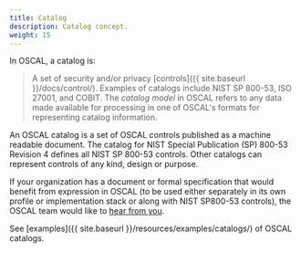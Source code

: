 ```yaml
---
title: Catalog
description: Catalog concept.
weight: 15
---
```


In OSCAL, a catalog is:

> A set of security and/or privacy [controls]({{ site.baseurl }}/docs/control/). Examples of catalogs include NIST SP 800-53, ISO 27001, and COBIT. The *catalog model* in OSCAL refers to any data made available for processing in one of OSCAL's formats for representing catalog information.

An OSCAL catalog is a set of OSCAL controls published as a machine readable document. The catalog for NIST Special Publication (SP) 800-53 Revision 4 defines all NIST SP 800-53 controls. Other catalogs can represent controls of any kind, design or purpose.

If your organization has a document or formal specification that would benefit from expression in OSCAL (to be used either separately in its own profile or implementation stack or along with NIST SP800-53 controls), the OSCAL team would like to  [hear from you](mailto:oscal@nist.gov).

See [examples]({{ site.baseurl }}/resources/examples/catalogs/) of OSCAL catalogs.
